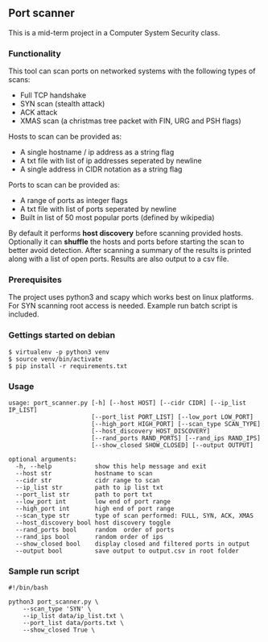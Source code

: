## Port scanner
This is a mid-term project in a Computer System Security class.

### Functionality
This tool can scan ports on networked systems with the following types of scans:
* Full TCP handshake
* SYN scan (stealth attack)
* ACK attack
* XMAS scan (a christmas tree packet with FIN, URG and PSH flags)

Hosts to scan can be provided as:
* A single hostname / ip address as a string flag
* A txt file with list of ip addresses seperated by newline
* A single address in CIDR notation as a string flag

Ports to scan can be provided as:
* A range of ports as integer flags
* A txt file with list of ports seperated by newline
* Built in list of 50 most popular ports (defined by wikipedia)

By default it performs **host discovery** before scanning provided hosts. Optionally it can **shuffle** the hosts and ports before starting the scan to better avoid detection. After scanning a summary of the results is printed along with a list of open ports. Results are also output to a csv file.


### Prerequisites
The project uses python3 and scapy which works best on linux platforms. For SYN scanning root access is needed. Example run batch script is included.

### Gettings started on debian
```
$ virtualenv -p python3 venv
$ source venv/bin/activate
$ pip install -r requirements.txt
```

### Usage
```
usage: port_scanner.py [-h] [--host HOST] [--cidr CIDR] [--ip_list IP_LIST]
                       [--port_list PORT_LIST] [--low_port LOW_PORT]
                       [--high_port HIGH_PORT] [--scan_type SCAN_TYPE]
                       [--host_discovery HOST_DISCOVERY]
                       [--rand_ports RAND_PORTS] [--rand_ips RAND_IPS]
                       [--show_closed SHOW_CLOSED] [--output OUTPUT]

optional arguments:
  -h, --help            show this help message and exit
  --host str            hostname to scan
  --cidr str            cidr range to scan
  --ip_list str         path to ip list txt
  --port_list str       path to port txt
  --low_port int        low end of port range
  --high_port int       high end of port range
  --scan_type str       type of scan performed: FULL, SYN, ACK, XMAS
  --host_discovery bool host discovery toggle
  --rand_ports bool     random  order of ports
  --rand_ips bool       random order of ips
  --show_closed bool    display closed and filtered ports in output
  --output bool         save output to output.csv in root folder
  ```

### Sample run script
```
#!/bin/bash

python3 port_scanner.py \
    --scan_type 'SYN' \
    --ip_list data/ip_list.txt \
    --port_list data/ports.txt \
    --show_closed True \
```